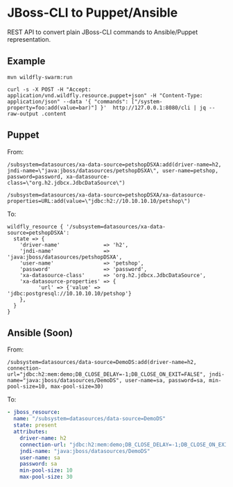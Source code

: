 # JBoss-CLI to Puppet/Ansible

REST API to convert plain JBoss-CLI commands to Ansible/Puppet representation.

## Example

`mvn wildfly-swarm:run`

`curl -s -X POST -H "Accept: application/vnd.wildfly.resource.puppet+json" -H "Content-Type: application/json" --data '{ "commands": ["/system-property=foo:add(value=bar)"] }'  http://127.0.0.1:8080/cli | jq --raw-output .content`

## Puppet

From:

```
/subsystem=datasources/xa-data-source=petshopDSXA:add(driver-name=h2, jndi-name=\"java:jboss/datasources/petshopDSXA\", user-name=petshop, password=password, xa-datasource-class=\"org.h2.jdbcx.JdbcDataSource\")

/subsystem=datasources/xa-data-source=petshopDSXA/xa-datasource-properties=URL:add(value=\"jdbc:h2://10.10.10.10/petshop\")
```

To:

```puppet
wildfly_resource { '/subsystem=datasources/xa-data-source=petshopDSXA':
  state => {
    'driver-name'              => 'h2',
    'jndi-name'                => 'java:jboss/datasources/petshopDSXA',
    'user-name'                => 'petshop',
    'password'                 => 'password',
    'xa-datasource-class'      => 'org.h2.jdbcx.JdbcDataSource',
    'xa-datasource-properties' => {
          'url' => {'value' => 'jdbc:postgresql://10.10.10.10/petshop'}
    },
  }
}
```

## Ansible (Soon)

From:

```
/subsystem=datasources/data-source=DemoDS:add(driver-name=h2, connection-url="jdbc:h2:mem:demo;DB_CLOSE_DELAY=-1;DB_CLOSE_ON_EXIT=FALSE", jndi-name="java:jboss/datasources/DemoDS", user-name=sa, password=sa, min-pool-size=10, max-pool-size=30)
```


To:

```yaml
- jboss_resource:
  name: "/subsystem=datasources/data-source=DemoDS"
  state: present
  attributes:
    driver-name: h2
    connection-url: "jdbc:h2:mem:demo;DB_CLOSE_DELAY=-1;DB_CLOSE_ON_EXIT=FALSE"
    jndi-name: "java:jboss/datasources/DemoDS"
    user-name: sa
    password: sa
    min-pool-size: 10
    max-pool-size: 30
```
